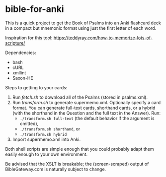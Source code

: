 # bible-for-anki

This is a quick project to get the Book of Psalms into an [Anki](https://apps.ankiweb.net/)
flashcard deck in a compact but mnemonic format using just the first letter of each word.

Inspiration for this tool: https://teddyray.com/how-to-memorize-lots-of-scripture/

Dependencies:

 * bash
 * cURL
 * xmllint
 * Saxon-HE

Steps to getting to your cards:

1. Run *fetch.sh* to download all of the Psalms (stored in psalms.xml).
2. Run *transform.sh* to generate supermemo.xml. Optionally specify a card format.
   You can generate full-text cards, shorthand cards, or a hybrid (with the shorthand
   in the Question and the full text in the Answer). Run:
    * `./transform.sh full-text` (the default behavior if the argument is omitted),
    * `./transform.sh shorthand`, or
    * `./transform.sh hybrid`
3. Import supermemo.xml into Anki.

Both shell scripts are simple enough that you could probably adapt them easily enough
to your own environment.

Be advised that the XSLT is breakable; the (screen-scraped) output of BibleGateway.com
is naturally subject to change.

